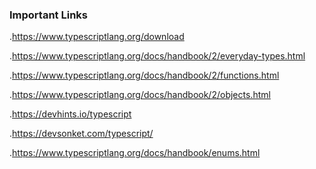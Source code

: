 ### Important Links 

.https://www.typescriptlang.org/download

.https://www.typescriptlang.org/docs/handbook/2/everyday-types.html

.https://www.typescriptlang.org/docs/handbook/2/functions.html

.https://www.typescriptlang.org/docs/handbook/2/objects.html

.https://devhints.io/typescript

.https://devsonket.com/typescript/

.https://www.typescriptlang.org/docs/handbook/enums.html


<!-- 

1.  npm init -y
2. (npm i --save-dev typescript / localy install) and (npm install -g typescript / 
    globaly     install korar jonno)

3.  npx tsc fileName.ts / file run compile vabe
4.  npx tsc fileName.ts --watch  / file run watch vabe
5.  node fileName.js / js file run korar jonno
6.  npx tsc --init / json er jonno



 -->